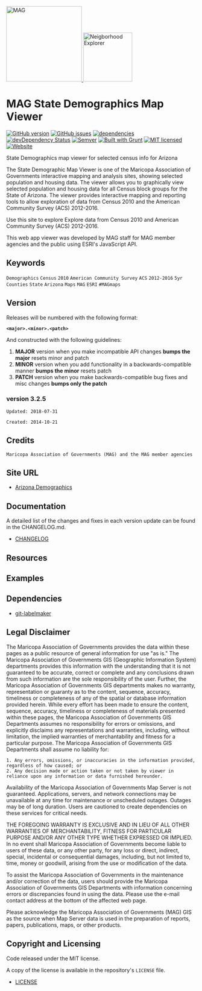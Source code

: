 <div>
  <span>
  <a href="http://www.azmag.gov/">
    <img
      alt="MAG"
      src="https://maps.azmag.gov/images/logos/MAG-logo.png"
      width="200"
    />
   </a>
  </span>
  <span>
  <a href="https://geo.azmag.gov/maps/azdemographics/">
    <img
      alt="Neigborhood Explorer"
      src="https://maps.azmag.gov/images/viewer-icons/icon_statewide-demographics.png"
      width="130"
    />
  </a>
  </span>
</div>

# MAG State Demographics Map Viewer


[![GitHub version](https://badge.fury.io/gh/AZMAG/map-Demographic-Statewide.svg)](https://badge.fury.io/gh/AZMAG/map-Demographic-Statewide)
[![GitHub issues](https://img.shields.io/github/issues/AZMAG/map-Demographic-Statewide.svg)](https://github.com/AZMAG/map-Demographic-Statewide/issues)
[![dependencies](https://david-dm.org/AZMAG/map-Demographic-Statewide.png)](https://david-dm.org/AZMAG/map-Demographic-Statewide)
[![devDependency Status](https://david-dm.org/AZMAG/map-Demographic-Statewide/dev-status.png)](https://david-dm.org/AZMAG/map-Demographic-Statewide)
[![Semver](http://img.shields.io/SemVer/2.0.0.png)](http://semver.org/spec/v2.0.0.html)
[![Built with Grunt](https://cdn.gruntjs.com/builtwith.png)](http://gruntjs.com/)
[![MIT licensed](https://img.shields.io/badge/license-MIT-blue.svg)](https://opensource.org/licenses/MIT)
[![Website](https://img.shields.io/website-up-down-green-red/http/shields.io.svg?label=my-website)](http://geo.azmag.gov/maps/azdemographics/)

State Demographics map viewer for selected census info for Arizona

The State Demographic Map Viewer is one of the Maricopa Association of Governments interactive mapping and analysis sites, showing selected population and housing data.  The viewer allows you to graphically view selected population and housing data for all Census block groups for the State of Arizona.  The viewer provides interactive mapping and reporting tools to allow exploration of data from Census 2010 and the American Community Survey (ACS) 2012-2016.

Use this site to explore Explore data from Census 2010 and American Community Survey (ACS) 2012-2016.

This web app viewer was developed by MAG staff for MAG member agencies and the public using ESRI's JavaScript API.

## Keywords

`Demographics` `Census` `2010` `American Community Survey` `ACS` `2012-2016` `5yr` `Counties` `State` `Arizona` `Maps` `MAG` `ESRI` `#MAGmaps`

## Version

Releases will be numbered with the following format:

**`<major>.<minor>.<patch>`**

And constructed with the following guidelines:

1. **MAJOR** version when you make incompatible API changes **bumps the major** resets minor and patch
2. **MINOR** version when you add functionality in a backwards-compatible manner **bumps the minor** resets patch
3. **PATCH** version when you make backwards-compatible bug fixes and misc changes **bumps only the patch**

### version 3.2.5 ###

 `Updated: 2018-07-31`

 `Created: 2014-10-21`

## Credits

`Maricopa Association of Governments (MAG) and the MAG member agencies`

## Site URL

* [Arizona Demographics](http://geo.azmag.gov/maps/azdemographics/)

## Documentation

A detailed list of the changes and fixes in each version update can be found in the CHANGELOG.md.

* [CHANGELOG](CHANGELOG.md)

## Resources

## Examples

## Dependencies

* [git-labelmaker](https://github.com/himynameisdave/git-labelmaker?utm_source=hashnode.com)

## Legal Disclaimer

The Maricopa Association of Governments provides the data within these pages as a public resource of general information for use "as is." The Maricopa Association of Governments GIS (Geographic Information System) departments provides this information with the understanding that it is not guaranteed to be accurate, correct or complete and any conclusions drawn from such information are the sole responsibility of the user. Further, the Maricopa Association of Governments GIS departments makes no warranty, representation or guaranty as to the content, sequence, accuracy, timeliness or completeness of any of the spatial or database information provided herein. While every effort has been made to ensure the content, sequence, accuracy, timeliness or completeness of materials presented within these pages, the Maricopa Association of Governments GIS Departments assumes no responsibility for errors or omissions, and explicitly disclaims any representations and warranties, including, without limitation, the implied warranties of merchantability and fitness for a particular purpose. The Maricopa Association of Governments GIS Departments shall assume no liability for:

    1. Any errors, omissions, or inaccuracies in the information provided, regardless of how caused; or
    2. Any decision made or action taken or not taken by viewer in reliance upon any information or data furnished hereunder.

Availability of the Maricopa Association of Governments Map Server is not guaranteed. Applications, servers, and network connections may be unavailable at any time for maintenance or unscheduled outages. Outages may be of long duration. Users are cautioned to create dependencies on these services for critical needs.

THE FOREGOING WARRANTY IS EXCLUSIVE AND IN LIEU OF ALL OTHER WARRANTIES OF MERCHANTABILITY, FITNESS FOR PARTICULAR PURPOSE AND/OR ANY OTHER TYPE WHETHER EXPRESSED OR IMPLIED. In no event shall Maricopa Association of Governments become liable to users of these data, or any other party, for any loss or direct, indirect, special, incidental or consequential damages, including, but not limited to, time, money or goodwill, arising from the use or modification of the data.

To assist the Maricopa Association of Governments in the maintenance and/or correction of the data, users should provide the Maricopa Association of Governments GIS Departments with information concerning errors or discrepancies found in using the data. Please use the e-mail contact address at the bottom of the affected web page.

Please acknowledge the Maricopa Association of Governments (MAG) GIS as the source when Map Server data is used in the preparation of reports, papers, publications, maps, or other products.

## Copyright and Licensing

Code released under the MIT license.

A copy of the license is available in the repository's `LICENSE` file.

* [LICENSE](LICENSE)

